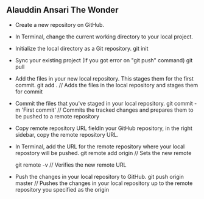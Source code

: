## Alauddin Ansari The Wonder

- Create a new repository on GitHub.

- In Terminal, change the current working directory to your local project.

- Initialize the local directory as a Git repository.
    git init

- Sync your existing project (If you got error on "git push" command)
    git pull <remote repository URL>

- Add the files in your new local repository. This stages them for the first commit.
    git add .
    // Adds the files in the local repository and stages them for commit

- Commit the files that you've staged in your local repository.
    git commit -m 'First commit'
    // Commits the tracked changes and prepares them to be pushed to a remote repository

- Copy remote repository URL fieldIn your GitHub repository, in the right sidebar, copy the remote repository URL.

- In Terminal, add the URL for the remote repository where your local repostory will be pushed.
    git remote add origin <remote repository URL>
    // Sets the new remote
    
    git remote -v
    // Verifies the new remote URL

- Push the changes in your local repository to GitHub.
    git push origin master
    // Pushes the changes in your local repository up to the remote repository you specified as the origin

